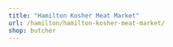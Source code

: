 ```yaml
---
title: "Hamilton Kosher Meat Market"
url: /hamilton/hamilton-kosher-meat-market/
shop: butcher
---
```


